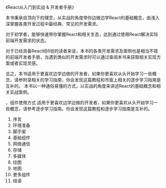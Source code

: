 
《React从入门到实战 & 开发者手册》

本书秉承自顶向下的理念，从实战的角度带你边做边学React的基础概念，由浅入深掌握各类开发过程中最经典、常见的开发需求。

对于初学者，能够快速带你掌握React和相关生态，达到通过使用React解决实际前端开发需求的状态。

对于已经具备React经ß验的读者来说，本书的各类开发需求及案例也是相当不错的前端开发者手册，当遇到类似的开发需求时可以通过查阅本书来获取相关实现方案或者实现灵感。

总之，本书适用于更喜欢边学边做的开发者，如果你更喜欢从头开始学习一些概念，请参附录相关的学习指南，你会发现这篇教程和市面上相关的逐步学习指南是互补的。
本书以一种通俗易懂的方式，以实战的角度来讲述React的基础概念和相关实战案例。


，组件使用方式
适用于更喜欢边学边做的开发者，如果你更喜欢从头开始学习一些概念，请参考逐步学习指南。你会发现这篇教程和逐步学习指南是互补的。
1. 序言
2. 环境准备
3. 脚手架
4. 基础组件
5. 网络通信
6. 存储
7. 多媒体
8. 绘图
9. 地图
10. 更多组件
11. 结语
